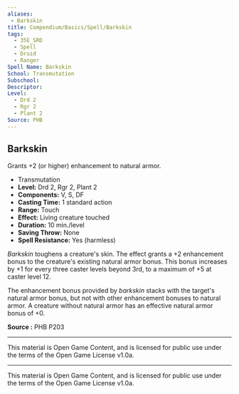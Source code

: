 ```yaml
---
aliases:
 - Barkskin
title: Compendium/Basics/Spell/Barkskin
tags: 
  - 35E_SRD
  - Spell
  - Druid
  - Ranger
Spell Name: Barkskin
School: Transmutation
Subschool: 
Descriptor: 
Level:
  - Drd 2
  - Rgr 2
  - Plant 2
Source: PHB
---
```


## Barkskin

Grants +2 (or higher) enhancement to natural armor.

*   Transmutation
*   **Level:** Drd 2, Rgr 2, Plant 2
*   **Components:** V, S, DF
*   **Casting Time:** 1 standard action
*   **Range:** Touch
*   **Effect:** Living creature touched
*   **Duration:** 10 min./level
*   **Saving Throw:** None
*   **Spell Resistance:** Yes (harmless)

*Barkskin* toughens a creature's skin. The effect grants a +2 enhancement bonus to the creature's existing natural armor bonus. This bonus increases by +1 for every three caster levels beyond 3rd, to a maximum of +5 at caster level 12.

The enhancement bonus provided by *barkskin* stacks with the target's natural armor bonus, but not with other enhancement bonuses to natural armor. A creature without natural armor has an effective natural armor bonus of +0.

**Source :** PHB P203

---

This material is Open Game Content, and is licensed for public use under  
the terms of the Open Game License v1.0a.

---

This material is Open Game Content, and is licensed for public use under the terms of the Open Game License v1.0a.
